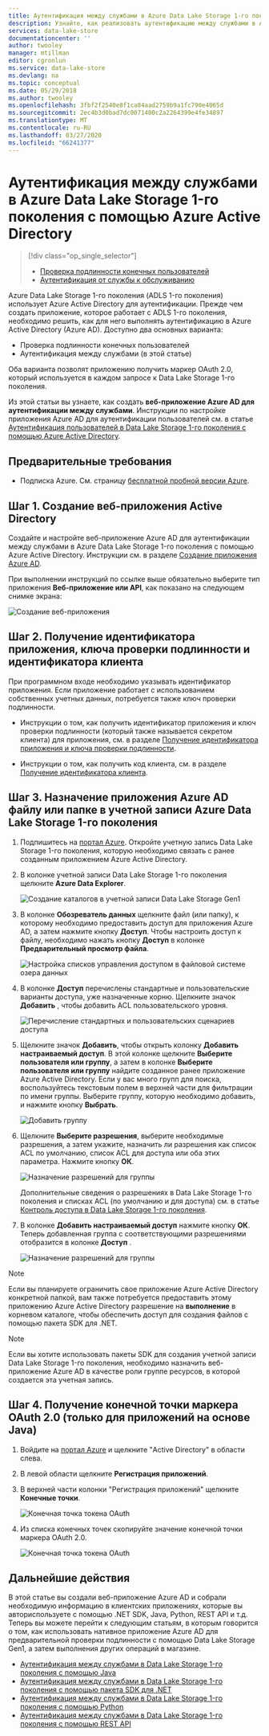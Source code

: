 ```yaml
---
title: Аутентификация между службами в Azure Data Lake Storage 1-го поколения с помощью Azure Active Directory | Документы Майкрософт
description: Узнайте, как реализовать аутентификацию между службами в Azure Data Lake Storage 1-го поколения с помощью Azure Active Directory.
services: data-lake-store
documentationcenter: ''
author: twooley
manager: mtillman
editor: cgronlun
ms.service: data-lake-store
ms.devlang: na
ms.topic: conceptual
ms.date: 05/29/2018
ms.author: twooley
ms.openlocfilehash: 3fbf2f2540e8f1ca84aad2759b9a1fc790e4065d
ms.sourcegitcommit: 2ec4b3d0bad7dc0071400c2a2264399e4fe34897
ms.translationtype: MT
ms.contentlocale: ru-RU
ms.lasthandoff: 03/27/2020
ms.locfileid: "66241377"
---
```

# <a name="service-to-service-authentication-with-azure-data-lake-storage-gen1-using-azure-active-directory"></a>Аутентификация между службами в Azure Data Lake Storage 1-го поколения с помощью Azure Active Directory
> [!div class="op_single_selector"]
> * [Проверка подлинности конечных пользователей](data-lake-store-end-user-authenticate-using-active-directory.md)
> * [Аутентификация от службы к обслуживанию](data-lake-store-service-to-service-authenticate-using-active-directory.md)
> 
>  

Azure Data Lake Storage 1-го поколения (ADLS 1-го поколения) использует Azure Active Directory для аутентификации. Прежде чем создать приложение, которое работает с ADLS 1-го поколения, необходимо решить, как для него выполнять аутентификацию в Azure Active Directory (Azure AD). Доступно два основных варианта:

* Проверка подлинности конечных пользователей 
* Аутентификация между службами (в этой статье) 

Оба варианта позволят приложению получить маркер OAuth 2.0, который используется в каждом запросе к Data Lake Storage 1-го поколения.

Из этой статьи вы узнаете, как создать **веб-приложение Azure AD для аутентификации между службами**. Инструкции по настройке приложения Azure AD для аутентификации пользователей см. в статье [Аутентификация пользователей в Data Lake Storage 1-го поколения с помощью Azure Active Directory](data-lake-store-end-user-authenticate-using-active-directory.md).

## <a name="prerequisites"></a>Предварительные требования
* Подписка Azure. См. страницу [бесплатной пробной версии Azure](https://azure.microsoft.com/pricing/free-trial/).

## <a name="step-1-create-an-active-directory-web-application"></a>Шаг 1. Создание веб-приложения Active Directory

Создайте и настройте веб-приложение Azure AD для аутентификации между службами в Azure Data Lake Storage 1-го поколения с помощью Azure Active Directory. Инструкции см. в разделе [Создание приложения Azure AD](../active-directory/develop/howto-create-service-principal-portal.md).

При выполнении инструкций по ссылке выше обязательно выберите тип приложения **Веб-приложение или API**, как показано на следующем снимке экрана:

![Создание веб-приложения](./media/data-lake-store-authenticate-using-active-directory/azure-active-directory-create-web-app.png "Создание веб-приложения")

## <a name="step-2-get-application-id-authentication-key-and-tenant-id"></a>Шаг 2. Получение идентификатора приложения, ключа проверки подлинности и идентификатора клиента
При программном входе необходимо указывать идентификатор приложения. Если приложение работает с использованием собственных учетных данных, потребуется также ключ проверки подлинности.

* Инструкции о том, как получить идентификатор приложения и ключ проверки подлинности (который также называется секретом клиента) для приложения, см. в разделе [Получение идентификатора приложения и ключа проверки подлинности](../active-directory/develop/howto-create-service-principal-portal.md#get-values-for-signing-in).

* Инструкции о том, как получить код клиента, см. в разделе [Получение идентификатора клиента](../active-directory/develop/howto-create-service-principal-portal.md#get-values-for-signing-in).

## <a name="step-3-assign-the-azure-ad-application-to-the-azure-data-lake-storage-gen1-account-file-or-folder"></a>Шаг 3. Назначение приложения Azure AD файлу или папке в учетной записи Azure Data Lake Storage 1-го поколения


1. Подпишитесь на [портал Azure](https://portal.azure.com). Откройте учетную запись Data Lake Storage 1-го поколения, которую необходимо связать с ранее созданным приложением Azure Active Directory.
2. В колонке учетной записи Data Lake Storage 1-го поколения щелкните **Azure Data Explorer**.
   
    ![Создание каталогов в учетной записи Data Lake Storage Gen1](./media/data-lake-store-authenticate-using-active-directory/adl.start.data.explorer.png "Создание каталогов в учетной записи озера данных")
3. В колонке **Обозреватель данных** щелкните файл (или папку), к которому необходимо предоставить доступ для приложения Azure AD, а затем нажмите кнопку **Доступ**. Чтобы настроить доступ к файлу, необходимо нажать кнопку **Доступ** в колонке **Предварительный просмотр файла**.
   
    ![Настройка списков управления доступом в файловой системе озера данных](./media/data-lake-store-authenticate-using-active-directory/adl.acl.1.png "Настройка списков управления доступом в файловой системе озера данных")
4. В колонке **Доступ** перечислены стандартные и пользовательские варианты доступа, уже назначенные корню. Щелкните значок **Добавить** , чтобы добавить ACL пользовательского уровня.
   
    ![Перечисление стандартных и пользовательских сценариев доступа](./media/data-lake-store-authenticate-using-active-directory/adl.acl.2.png "Перечисление стандартных и пользовательских сценариев доступа")
5. Щелкните значок **Добавить**, чтобы открыть колонку **Добавить настраиваемый доступ**. В этой колонке щелкните **Выберите пользователя или группу**, а затем в колонке **Выберите пользователя или группу** найдите созданное ранее приложение Azure Active Directory. Если у вас много групп для поиска, воспользуйтесь текстовым полем в верхней части для фильтрации по имени группы. Выберите группу, которую необходимо добавить, и нажмите кнопку **Выбрать**.
   
    ![Добавить группу](./media/data-lake-store-authenticate-using-active-directory/adl.acl.3.png "Добавление группы")
6. Щелкните **Выберите разрешения**, выберите необходимые разрешения, а затем укажите, назначить ли разрешения как список ACL по умолчанию, список ACL для доступа или оба этих параметра. Нажмите кнопку **ОК**.
   
    ![Назначение разрешений для группы](./media/data-lake-store-authenticate-using-active-directory/adl.acl.4.png "Назначение разрешений для группы")
   
    Дополнительные сведения о разрешениях в Data Lake Storage 1-го поколения и списках ACL (по умолчанию и для доступа) см. в статье [Контроль доступа в Data Lake Storage 1-го поколения](data-lake-store-access-control.md).
7. В колонке **Добавить настраиваемый доступ** нажмите кнопку **ОК**. Теперь добавленная группа с соответствующими разрешениями отобразится в колонке **Доступ** .
   
    ![Назначение разрешений для группы](./media/data-lake-store-authenticate-using-active-directory/adl.acl.5.png "Назначение разрешений для группы")

> [!NOTE]
> Если вы планируете ограничить свое приложение Azure Active Directory конкретной папкой, вам также потребуется предоставить этому приложению Azure Active Directory разрешение на **выполнение** в корневом каталоге, чтобы обеспечить доступ для создания файлов с помощью пакета SDK для .NET.

> [!NOTE]
> Если вы хотите использовать пакеты SDK для создания учетной записи Data Lake Storage 1-го поколения, необходимо назначить веб-приложение Azure AD в качестве роли группе ресурсов, в которой создается эта учетная запись.
> 
>

## <a name="step-4-get-the-oauth-20-token-endpoint-only-for-java-based-applications"></a>Шаг 4. Получение конечной точки маркера OAuth 2.0 (только для приложений на основе Java)

1. Войдите на [портал Azure](https://portal.azure.com) и щелкните "Active Directory" в области слева.

2. В левой области щелкните **Регистрация приложений**.

3. В верхней части колонки "Регистрация приложений" щелкните **Конечные точки**.

    ![Конечная точка токена OAuth](./media/data-lake-store-authenticate-using-active-directory/oauth-token-endpoint.png "Конечная точка токена OAuth")

4. Из списка конечных точек скопируйте значение конечной точки маркера OAuth 2.0.

    ![Конечная точка токена OAuth](./media/data-lake-store-authenticate-using-active-directory/oauth-token-endpoint-1.png "Конечная точка токена OAuth")   

## <a name="next-steps"></a>Дальнейшие действия
В этой статье вы создали веб-приложение Azure AD и собрали необходимую информацию в клиентских приложениях, которые вы авториспользуете с помощью .NET SDK, Java, Python, REST API и т.д. Теперь вы можете перейти к следующим статьям, в которым говорится о том, как использовать нативное приложение Azure AD для предварительной проверки подлинности с помощью Data Lake Storage Gen1, а затем выполнения других операций в магазине.

* [Аутентификация между службами в Data Lake Storage 1-го поколения с помощью Java](data-lake-store-service-to-service-authenticate-java.md)
* [Аутентификация между службами в Data Lake Storage 1-го поколения с помощью пакета SDK для .NET](data-lake-store-service-to-service-authenticate-net-sdk.md)
* [Аутентификация между службами в Data Lake Storage 1-го поколения с помощью Python](data-lake-store-service-to-service-authenticate-python.md)
* [Аутентификация между службами в Data Lake Storage 1-го поколения с помощью REST API](data-lake-store-service-to-service-authenticate-rest-api.md)


